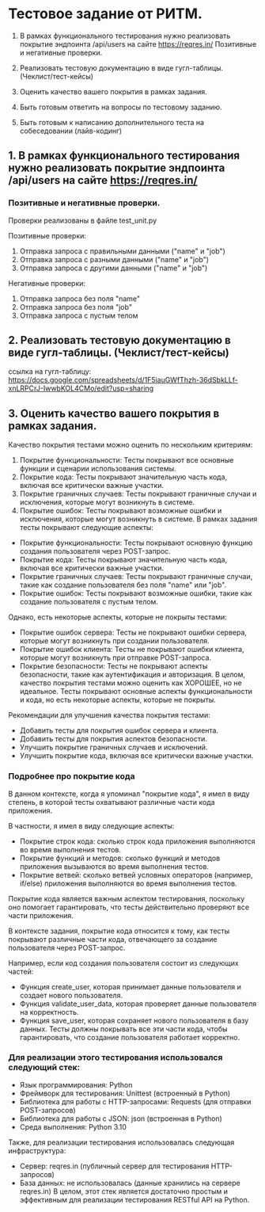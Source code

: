 # Тестовое задание от РИТМ.

1. В рамках функционального тестирования нужно реализовать покрытие эндпоинта /api/users на сайте https://reqres.in/ 
Позитивные и негативные проверки.

2. Реализовать тестовую документацию в виде гугл-таблицы.
(Чеклист/тест-кейсы)

3. Оценить качество вашего покрытия в рамках задания.


4. Быть готовым ответить на вопросы по тестовому заданию.


5. Быть готовым к написанию дополнительного теста на собеседовании (лайв-кодинг)

## 1. В рамках функционального тестирования нужно реализовать покрытие эндпоинта /api/users на сайте https://reqres.in/ 
### Позитивные и негативные проверки.
Проверки реализованы в файле test_unit.py

Позитивные проверки:

1. Отправка запроса с правильными данными ("name" и "job")
2. Отправка запроса с разными данными ("name" и "job")
3. Отправка запроса с другими данными ("name" и "job")

Негативные проверки:

1. Отправка запроса без поля "name"
2. Отправка запроса без поля "job"
3. Отправка запроса с пустым телом

## 2. Реализовать тестовую документацию в виде гугл-таблицы. (Чеклист/тест-кейсы)
ссылка на гугл-таблицу: 
https://docs.google.com/spreadsheets/d/1F5iauGWfThzh-36dSbkLLf-xnLRPCrJ-IwwbKOL4CMo/edit?usp=sharing

## 3. Оценить качество вашего покрытия в рамках задания.
Качество покрытия тестами можно оценить по нескольким критериям:

1. Покрытие функциональности: Тесты покрывают все основные функции и сценарии использования системы.
2. Покрытие кода: Тесты покрывают значительную часть кода, включая все критически важные участки.
3. Покрытие граничных случаев: Тесты покрывают граничные случаи и исключения, которые могут возникнуть в системе.
4. Покрытие ошибок: Тесты покрывают возможные ошибки и исключения, которые могут возникнуть в системе.
В рамках задания тесты покрывают следующие аспекты:

- Покрытие функциональности: Тесты покрывают основную функцию создания пользователя через POST-запрос.
- Покрытие кода: Тесты покрывают значительную часть кода, включая все критически важные участки.
- Покрытие граничных случаев: Тесты покрывают граничные случаи, такие как создание пользователя без поля "name" или "job".
- Покрытие ошибок: Тесты покрывают возможные ошибки, такие как создание пользователя с пустым телом.

Однако, есть некоторые аспекты, которые не покрыты тестами:

- Покрытие ошибок сервера: Тесты не покрывают ошибки сервера, которые могут возникнуть при создании пользователя.
- Покрытие ошибок клиента: Тесты не покрывают ошибки клиента, которые могут возникнуть при отправке POST-запроса.
- Покрытие безопасности: Тесты не покрывают аспекты безопасности, такие как аутентификация и авторизация.
В целом, качество покрытия тестами можно оценить как ХОРОШЕЕ, но не идеальное. Тесты покрывают основные аспекты 
функциональности и кода, но есть некоторые аспекты, которые не покрыты.

Рекомендации для улучшения качества покрытия тестами:

- Добавить тесты для покрытия ошибок сервера и клиента.
- Добавить тесты для покрытия аспектов безопасности.
- Улучшить покрытие граничных случаев и исключений.
- Улучшить покрытие кода, включая все критически важные участки.

### Подробнее про покрытие кода
В данном контексте, когда я упоминал "покрытие кода", я имел в виду степень, в которой тесты охватывают различные части 
кода приложения.

В частности, я имел в виду следующие аспекты:

- Покрытие строк кода: сколько строк кода приложения выполняются во время выполнения тестов.
- Покрытие функций и методов: сколько функций и методов приложения вызываются во время выполнения тестов.
- Покрытие ветвей: сколько ветвей условных операторов (например, if/else) приложения выполняются во время выполнения 
тестов.

Покрытие кода является важным аспектом тестирования, поскольку оно помогает гарантировать, что тесты действительно 
проверяют все части приложения.

В контексте задания, покрытие кода относится к тому, как тесты покрывают различные части кода, отвечающего за создание 
пользователя через POST-запрос.

Например, если код создания пользователя состоит из следующих частей:

- Функция create_user, которая принимает данные пользователя и создает нового пользователя.
- Функция validate_user_data, которая проверяет данные пользователя на корректность.
- Функция save_user, которая сохраняет нового пользователя в базу данных.
Тесты должны покрывать все эти части кода, чтобы гарантировать, что создание пользователя работает корректно.

### Для реализации этого тестирования использовался следующий стек:

- Язык программирования: Python
- Фреймворк для тестирования: Unittest (встроенный в Python)
- Библиотека для работы с HTTP-запросами: Requests (для отправки POST-запросов)
- Библиотека для работы с JSON: json (встроенная в Python)
- Среда выполнения: Python 3.10

Также, для реализации тестирования использовалась следующая инфраструктура:

- Сервер: reqres.in (публичный сервер для тестирования HTTP-запросов)
- База данных: не использовалась (данные хранились на сервере reqres.in)
В целом, этот стек является достаточно простым и эффективным для реализации тестирования RESTful API на Python.